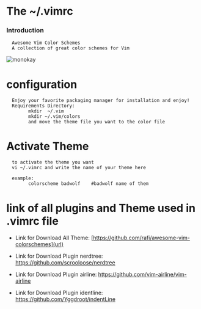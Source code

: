
# The ~/.vimrc
### Introduction
      Awesome Vim Color Schemes
      A collection of great color schemes for Vim
      
![monokay](https://user-images.githubusercontent.com/45467643/63174735-cf0e0100-c057-11e9-9019-ea71d4b82c66.png)

# configuration
      Enjoy your favorite packaging manager for installation and enjoy!
      Requirements Directory:
            mkdir  ~/.vim
            mkdir ~/.vim/colors
            and move the theme file you want to the color file

# Activate Theme
      to activate the theme you want
      vi ~/.vimrc and write the name of your theme here
      
      example:
            colorscheme badwolf    #badwolf name of them
      
# link of all plugins and Theme used in .vimrc  file
- Link for Download All Theme: [https://github.com/rafi/awesome-vim-colorschemes](url) 

- Link for Download Plugin nerdtree: https://github.com/scrooloose/nerdtree

- Link for Download Plugin airline: https://github.com/vim-airline/vim-airline

- Link for Download Plugin  identline: https://github.com/Yggdroot/indentLine




